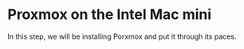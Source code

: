 # Proxmox on the Intel Mac mini

In this step, we will be installing Porxmox and put it through its paces.
